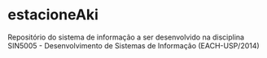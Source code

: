 estacioneAki
=============

Repositório do sistema de informação a ser desenvolvido na disciplina SIN5005 - Desenvolvimento de Sistemas de Informação (EACH-USP/2014)
